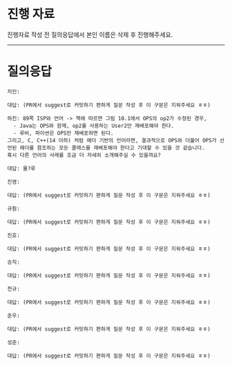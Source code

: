 # 진행 자료

진행자료 작성 전 질의응답에서 본인 이름은 삭제 후 진행해주세요.

---

# 질의응답

```text
지인:

대답: (PR에서 suggest로 커밋하기 편하게 질문 작성 후 이 구문은 지워주세요 ㅎㅎ)
```

```text
하진: 89쪽 ISP와 언어 -> 책에 따르면 그림 10.1에서 OPS의 op2가 수정된 경우,
  - Java는 OPS와 함께, op2를 사용하는 User2만 재배포해야 한다.
  - 루비, 파이썬은 OPS만 재배포하면 된다.
그리고, C, C++(14 이하) 처럼 헤더 기반의 언어라면, 결과적으로 OPS와 더불어 OPS가 선언된 헤더를 참조하는 모든 클래스를 재배포해야 한다고 기대할 수 있을 것 같습니다.  
혹시 다른 언어의 사례를 조금 더 자세히 소개해주실 수 있을까요?

대답: 몰?루
```

```text
진영:

대답: (PR에서 suggest로 커밋하기 편하게 질문 작성 후 이 구문은 지워주세요 ㅎㅎ)
```

```text
규훤:

대답: (PR에서 suggest로 커밋하기 편하게 질문 작성 후 이 구문은 지워주세요 ㅎㅎ)
```

```text
진호:

대답: (PR에서 suggest로 커밋하기 편하게 질문 작성 후 이 구문은 지워주세요 ㅎㅎ)
```

```text
승직:

대답: (PR에서 suggest로 커밋하기 편하게 질문 작성 후 이 구문은 지워주세요 ㅎㅎ)
```

```text
천규:

대답: (PR에서 suggest로 커밋하기 편하게 질문 작성 후 이 구문은 지워주세요 ㅎㅎ)
```

```text
준우:

대답: (PR에서 suggest로 커밋하기 편하게 질문 작성 후 이 구문은 지워주세요 ㅎㅎ)
```

```text
성준:

대답: (PR에서 suggest로 커밋하기 편하게 질문 작성 후 이 구문은 지워주세요 ㅎㅎ)
```
